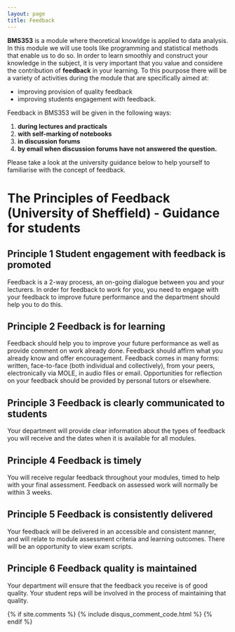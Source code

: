 ```yaml
---
layout: page
title: Feedback
---
```

**BMS353** is a module where theoretical knowldge is applied to data analysis. In this module we will use tools like programming and statistical methods that enable us to do so. In order to learn smoothly and construct your knowledge in the subject, it is very important that you value and considere the contribution of **feedback** in your learning. To this pourpose there will be a variety of activities during the module that are specifically aimed at:
    
* improving provision of quality feedback
* improving students engagement with feedback. 

Feedback in BMS353 will be given in the following ways:

1. **during lectures and practicals**
2. **with self-marking of notebooks**
3. **in discussion forums**
4. **by email when discussion forums have not answered the question.** 

Please take a look at the university guidance below to help yourself to familiarise with the concept of feedback. 


# The Principles of Feedback (University of Sheffield) - Guidance for students


## Principle 1 Student engagement with feedback is promoted 
Feedback is a 2-way process, an on-going dialogue between you and your lecturers. In order for feedback to work for you, you need to engage with your feedback to improve future performance and the department should help you to do this.


## Principle 2 Feedback is for learning 
Feedback should help you to improve your future performance as well as provide comment on work already done. Feedback should affirm what you already know and offer encouragement. Feedback comes in many forms: written, face-to-face (both individual and collectively), from your peers, electronically via MOLE, in audio files or email. Opportunities for reflection on your feedback should be provided by personal tutors or elsewhere.


## Principle 3 Feedback is clearly communicated to students 
Your department will provide clear information about the types of feedback you will receive and the dates when it is available for all modules.


## Principle 4 Feedback is timely 
You will receive regular feedback throughout your modules, timed to help with your final assessment. Feedback on assessed work will normally be within 3 weeks.


## Principle 5 Feedback is consistently delivered 
Your feedback will be delivered in an accessible and consistent manner, and will relate to module assessment criteria and learning outcomes. There will be an opportunity to view exam scripts.


## Principle 6 Feedback quality is maintained 
Your department will ensure that the feedback you receive is of good quality. Your student reps will be involved in the process of maintaining that quality.



{% if site.comments %}
{% include disqus_comment_code.html %}
{% endif %}
